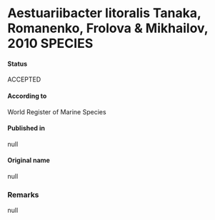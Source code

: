 # Aestuariibacter litoralis Tanaka, Romanenko, Frolova & Mikhailov, 2010 SPECIES

#### Status
ACCEPTED

#### According to
World Register of Marine Species

#### Published in
null

#### Original name
null

### Remarks
null